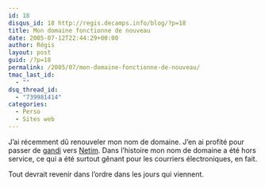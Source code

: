 ```yaml
---
id: 18
disqus_id: 18 http://regis.decamps.info/blog/?p=18
title: Mon domaine fonctionne de nouveau
date: 2005-07-12T22:44:29+00:00
author: Régis
layout: post
guid: /?p=18
permalink: /2005/07/mon-domaine-fonctionne-de-nouveau/
tmac_last_id:
  - ""
dsq_thread_id:
  - "739981414"
categories:
  - Perso
  - Sites web
---
```

J’ai récemment dû renouveler mon nom de domaine. J’en ai profité pour passer de [gandi](http://www.gandi.net) vers [Netim](http://www.netim.fr/). Dans l’histoire mon nom de domaine a été hors service, ce qui a été surtout gênant pour les courriers électroniques, en fait. 

Tout devrait revenir dans l’ordre dans les jours qui viennent.
